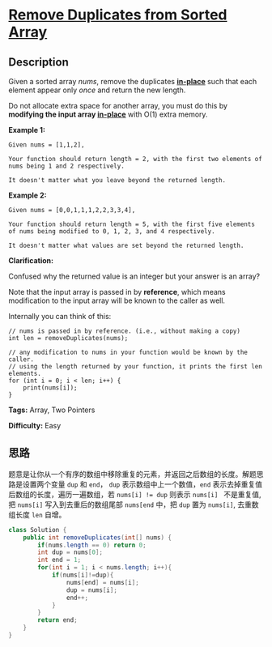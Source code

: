 # [Remove Duplicates from Sorted Array][title]

## Description

Given a sorted array *nums*, remove the duplicates [**in-place**](https://en.wikipedia.org/wiki/In-place_algorithm) such that each element appear only *once* and return the new length.

Do not allocate extra space for another array, you must do this by **modifying the input array [in-place](https://en.wikipedia.org/wiki/In-place_algorithm)** with O(1) extra memory.

**Example 1:**

```
Given nums = [1,1,2],

Your function should return length = 2, with the first two elements of nums being 1 and 2 respectively.

It doesn't matter what you leave beyond the returned length.
```

**Example 2:**

```
Given nums = [0,0,1,1,1,2,2,3,3,4],

Your function should return length = 5, with the first five elements of nums being modified to 0, 1, 2, 3, and 4 respectively.

It doesn't matter what values are set beyond the returned length.
```

**Clarification:**

Confused why the returned value is an integer but your answer is an array?

Note that the input array is passed in by **reference**, which means modification to the input array will be known to the caller as well.

Internally you can think of this:

```
// nums is passed in by reference. (i.e., without making a copy)
int len = removeDuplicates(nums);

// any modification to nums in your function would be known by the caller.
// using the length returned by your function, it prints the first len elements.
for (int i = 0; i < len; i++) {
    print(nums[i]);
}
```

**Tags:** Array, Two Pointers

**Difficulty:** Easy

## 思路

题意是让你从一个有序的数组中移除重复的元素，并返回之后数组的长度。解题思路是设置两个变量 `dup` 和 `end`， `dup` 表示数组中上一个数值，`end` 表示去掉重复值后数组的长度，遍历一遍数组，若 `nums[i] != dup` 则表示  `nums[i] ` 不是重复值, 把 `nums[i]` 写入到去重后的数组尾部 `nums[end` 中，把 `dup` 置为 `nums[i]`, 去重数组长度 `len` 自增。

```java
class Solution {
    public int removeDuplicates(int[] nums) {
        if(nums.length == 0) return 0;
        int dup = nums[0];
        int end = 1;
        for(int i = 1; i < nums.length; i++){
            if(nums[i]!=dup){
                nums[end] = nums[i];
                dup = nums[i];
                end++;
            }
        }
        return end;
    }
}
```


[title]: https://leetcode.com/problems/remove-duplicates-from-sorted-array
